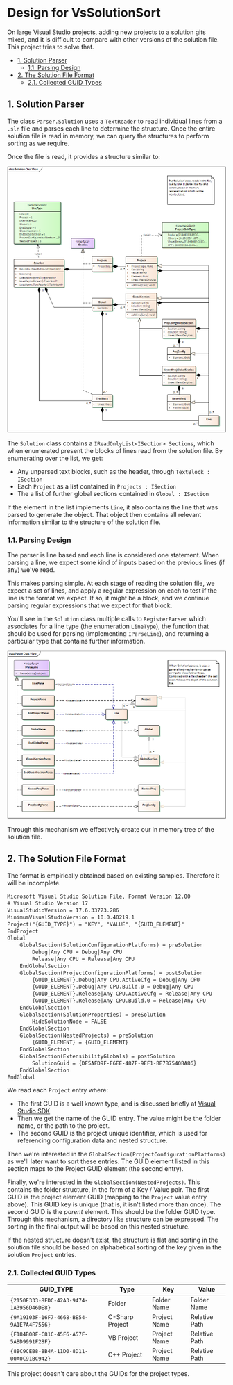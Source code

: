 # Design for VsSolutionSort <!-- omit in toc -->

On large Visual Studio projects, adding new projects to a solution gits mixed,
and it is difficult to compare with other versions of the solution file. This
project tries to solve that.

- [1. Solution Parser](#1-solution-parser)
  - [1.1. Parsing Design](#11-parsing-design)
- [2. The Solution File Format](#2-the-solution-file-format)
  - [2.1. Collected GUID Types](#21-collected-guid-types)

## 1. Solution Parser

The class `Parser.Solution` uses a `TextReader` to read individual lines from a
`.sln` file and parses each line to determine the structure. Once the entire
solution file is read in memory, we can query the structures to perform sorting
as we require.

Once the file is read, it provides a structure similar to:

![Solution Classes](assets/SolutionClassView.png)

The `Solution` class contains a `IReadOnlyList<ISection> Sections`, which when
enumerated present the blocks of lines read from the solution file. By
enumerating over the list, we get:

- Any unparsed text blocks, such as the header, through `TextBlock : ISection`
- Each `Project` as a list contained in `Projects : ISection`
- The a list of further global sections contained in `Global : ISection`

If the element in the list implements `Line`, it also contains the line that was
parsed to generate the object. That object then contains all relevant
information similar to the structure of the solution file.

### 1.1. Parsing Design

The parser is line based and each line is considered one statement. When parsing
a line, we expect some kind of inputs based on the previous lines (if any) we've
read.

This makes parsing simple. At each stage of reading the solution file, we expect
a set of lines, and apply a regular expression on each to test if the line is
the format we expect. If so, it might be a block, and we continue parsing
regular expressions that we expect for that block.

You'll see in the `Solution` class multiple calls to `RegisterParser` which
associates for a line type (the enumeration `LineType`), the function that
should be used for parsing (implementing `IParseLine`), and returning a
particular type that contains further information.

![Parsing Logic](assets/ParserClassView.png)

Through this mechanism we effectively create our in memory tree of the solution
file.

## 2. The Solution File Format

The format is empirically obtained based on existing samples. Therefore it will
be incomplete.

```
Microsoft Visual Studio Solution File, Format Version 12.00
# Visual Studio Version 17
VisualStudioVersion = 17.6.33723.286
MinimumVisualStudioVersion = 10.0.40219.1
Project("{GUID_TYPE}") = "KEY", "VALUE", "{GUID_ELEMENT}"
EndProject
Global
    GlobalSection(SolutionConfigurationPlatforms) = preSolution
        Debug|Any CPU = Debug|Any CPU
        Release|Any CPU = Release|Any CPU
    EndGlobalSection
    GlobalSection(ProjectConfigurationPlatforms) = postSolution
        {GUID_ELEMENT}.Debug|Any CPU.ActiveCfg = Debug|Any CPU
        {GUID_ELEMENT}.Debug|Any CPU.Build.0 = Debug|Any CPU
        {GUID_ELEMENT}.Release|Any CPU.ActiveCfg = Release|Any CPU
        {GUID_ELEMENT}.Release|Any CPU.Build.0 = Release|Any CPU
    EndGlobalSection
    GlobalSection(SolutionProperties) = preSolution
        HideSolutionNode = FALSE
    EndGlobalSection
    GlobalSection(NestedProjects) = preSolution
        {GUID_ELEMENT} = {GUID_ELEMENT}
    EndGlobalSection
    GlobalSection(ExtensibilityGlobals) = postSolution
        SolutionGuid = {DF5AFD9F-E6EE-487F-9EF1-BE7B7540BA86}
    EndGlobalSection
EndGlobal
```

We read each `Project` entry where:

- The first GUID is a well known type, and is discussed briefly at [Visual
  Studio
  SDK](https://learn.microsoft.com/en-us/visualstudio/extensibility/internals/solution-dot-sln-file?view=vs-2022)
- Then we get the name of the GUID entry. The value might be the folder name, or
  the path to the project.
- The second GUID is the project unique identifier, which is used for
  referencing configuration data and nested structure.

Then we're interested in the `GlobalSection(ProjectConfigurationPlatforms)` as
we'll later want to sort these entries. The GUID element listed in this section
maps to the Project GUID element (the second entry).

Finally, we're interested in the `GlobalSection(NestedProjects)`. This contains
the folder structure, in the form of a Key / Value pair. The first GUID is the
project element GUID (mapping to the `Project` value entry above). This GUID key
is unique (that is, it isn't listed more than once). The second GUID is the
*parent* element. This should be the folder GUID type. Through this mechanism, a
directory like structure can be expressed. The sorting in the final output will be based on this nested structure.

If the nested structure doesn't exist, the structure is flat and sorting in the
solution file should be based on alphabetical sorting of the key given in the
solution `Project` entries.

### 2.1. Collected GUID Types

| GUID_TYPE                                | Type            | Key          | Value         |
| ---------------------------------------- | --------------- | ------------ | ------------- |
| `{2150E333-8FDC-42A3-9474-1A3956D46DE8}` | Folder          | Folder Name  | Folder Name   |
| `{9A19103F-16F7-4668-BE54-9A1E7A4F7556}` | C-Sharp Project | Project Name | Relative Path |
| `{F184B08F-C81C-45F6-A57F-5ABD9991F28F}` | VB Project      | Project Name | Relative Path |
| `{8BC9CEB8-8B4A-11D0-8D11-00A0C91BC942}` | C++ Project     | Project Name | Relative Path |

This project doesn't care about the GUIDs for the project types.
